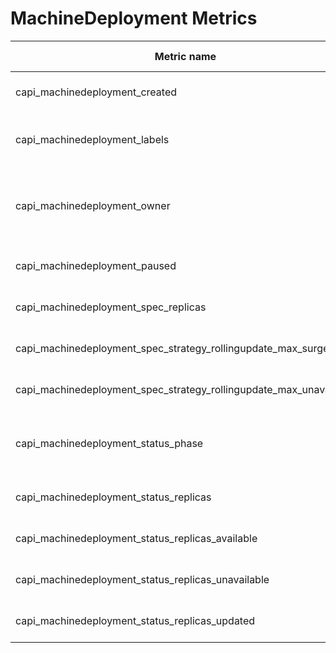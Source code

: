 <!-- SPDX-License-Identifier: MIT -->
# MachineDeployment Metrics

| Metric name                                                        | Metric type | Labels/tags                                                                                                                                                                                                   |
|--------------------------------------------------------------------|-------------|---------------------------------------------------------------------------------------------------------------------------------------------------------------------------------------------------------------|
| capi_machinedeployment_created                                     | Gauge       | `machinedeployment`=&lt;md-name&gt; <br> `namespace`=&lt;md-namespace&gt; <br> `uid`=&lt;uid&gt;                                                                                                              |
| capi_machinedeployment_labels                                      | Gauge       | `machinedeployment`=&lt;md-name&gt; <br> `namespace`=&lt;md-namespace&gt; <br> `uid`=&lt;uid&gt; <br> `label_MD_LABEL`=&lt;MD_LABEL&                                                                          |
| capi_machinedeployment_owner                                       | Gauge       | `machinedeployment`=&lt;md-name&gt; <br> `namespace`=&lt;md-namespace&gt; <br> `uid`=&lt;uid&gt; <br> `owner_kind`=&lt;kind&gt; <br> `owner_name`=&lt;name&gt; <br> `owner_is_controller`=&lt;true\|false&gt; |
| capi_machinedeployment_paused                                      | Gauge       | `machinedeployment`=&lt;md-name&gt; <br> `namespace`=&lt;md-namespace&gt; <br> `uid`=&lt;uid&gt;                                                                                                              |
| capi_machinedeployment_spec_replicas                               | Gauge       | `machinedeployment`=&lt;md-name&gt; <br> `namespace`=&lt;md-namespace&gt; <br> `uid`=&lt;uid&gt;                                                                                                              |
| capi_machinedeployment_spec_strategy_rollingupdate_max_surge       | Gauge       | `machinedeployment`=&lt;md-name&gt; <br> `namespace`=&lt;md-namespace&gt; <br> `uid`=&lt;uid&gt;                                                                                                              |
| capi_machinedeployment_spec_strategy_rollingupdate_max_unavailable | Gauge       | `machinedeployment`=&lt;md-name&gt; <br> `namespace`=&lt;md-namespace&gt; <br> `uid`=&lt;uid&gt;                                                                                                              |
| capi_machinedeployment_status_phase                                | Gauge       | `machinedeployment`=&lt;md-name&gt; <br> `namespace`=&lt;md-namespace&gt; <br> `uid`=&lt;uid&gt; <br> `phase`=&lt;Failed\|Running\|ScalingDown\|ScalingUp\|Unknown&gt;                                        |
| capi_machinedeployment_status_replicas                             | Gauge       | `machinedeployment`=&lt;md-name&gt; <br> `namespace`=&lt;md-namespace&gt; <br> `uid`=&lt;uid&gt;                                                                                                              |
| capi_machinedeployment_status_replicas_available                   | Gauge       | `machinedeployment`=&lt;md-name&gt; <br> `namespace`=&lt;md-namespace&gt; <br> `uid`=&lt;uid&gt;                                                                                                              |
| capi_machinedeployment_status_replicas_unavailable                 | Gauge       | `machinedeployment`=&lt;md-name&gt; <br> `namespace`=&lt;md-namespace&gt; <br> `uid`=&lt;uid&gt;                                                                                                              |
| capi_machinedeployment_status_replicas_updated                     | Gauge       | `machinedeployment`=&lt;md-name&gt; <br> `namespace`=&lt;md-namespace&gt; <br> `uid`=&lt;uid&gt;                                                                                                              |
 
